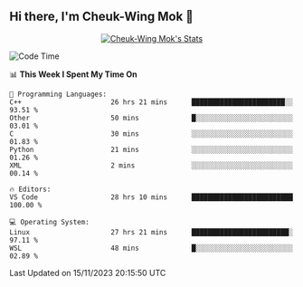 ## Hi there, I'm Cheuk-Wing Mok 👋

<!--
**mozro0327/mozro0327** is a ✨ _special_ ✨ repository because its `README.md` (this file) appears on your GitHub profile.

Here are some ideas to get you started:

- 🔭 I’m currently working on ...
- 🌱 I’m currently learning ...
- 👯 I’m looking to collaborate on ...
- 🤔 I’m looking for help with ...
- 💬 Ask me about ...
- 📫 How to reach me: ...
- 😄 Pronouns: ...
- ⚡ Fun fact: ...
-->

<p align="center">
  <a href="https://github.com/mozro0327" class="rich-diff-level-one">
    <img src="https://github-readme-stats.vercel.app/api?username=mozro0327&title_color=333&text_color=777" alt="Cheuk-Wing Mok's Stats" >
    <!-- &hide=issues
    <img src="https://github-readme-stats.vercel.app/api?username=mozro0327&hide=issues&title_color=333&text_color=777" alt="Cheuk-Wing Mok's Stats" >
    -->
  </a>
</p>

<!--START_SECTION:waka-->
![Code Time](http://img.shields.io/badge/Code%20Time-2%2C133%20hrs%2020%20mins-blue)

📊 **This Week I Spent My Time On** 

```text
💬 Programming Languages: 
C++                      26 hrs 21 mins      ███████████████████████░░   93.51 % 
Other                    50 mins             █░░░░░░░░░░░░░░░░░░░░░░░░   03.01 % 
C                        30 mins             ░░░░░░░░░░░░░░░░░░░░░░░░░   01.83 % 
Python                   21 mins             ░░░░░░░░░░░░░░░░░░░░░░░░░   01.26 % 
XML                      2 mins              ░░░░░░░░░░░░░░░░░░░░░░░░░   00.14 % 

🔥 Editors: 
VS Code                  28 hrs 10 mins      █████████████████████████   100.00 % 

💻 Operating System: 
Linux                    27 hrs 21 mins      ████████████████████████░   97.11 % 
WSL                      48 mins             █░░░░░░░░░░░░░░░░░░░░░░░░   02.89 % 
```


 Last Updated on 15/11/2023 20:15:50 UTC
<!--END_SECTION:waka-->
